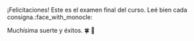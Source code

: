 ¡Felicitaciones! Este es el examen final del curso. Leé bien cada consigna.:face_with_monocle:

Muchísima suerte y éxitos. :four_leaf_clover: :muscle: